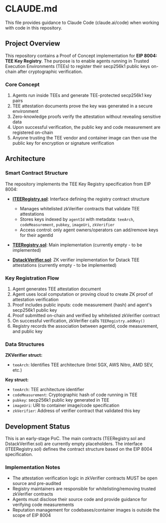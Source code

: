 # CLAUDE.md

This file provides guidance to Claude Code (claude.ai/code) when working with code in this repository.

## Project Overview

This repository contains a Proof of Concept implementation for **EIP 8004: TEE Key Registry**. The purpose is to enable agents running in Trusted Execution Environments (TEEs) to register their secp256k1 public keys on-chain after cryptographic verification.

### Core Concept

1. Agents run inside TEEs and generate TEE-protected secp256k1 key pairs
2. TEE attestation documents prove the key was generated in a secure environment
3. Zero-knowledge proofs verify the attestation without revealing sensitive data
4. Upon successful verification, the public key and code measurement are registered on-chain
5. Anyone trusting the TEE vendor and container image can then use the public key for encryption or signature verification

## Architecture

### Smart Contract Structure

The repository implements the TEE Key Registry specification from EIP 8004:

- **[ITEERegistry.sol](contracts/ITEERegistry.sol)**: Interface defining the registry contract structure
  - Manages whitelisted zkVerifier contracts that validate TEE attestations
  - Stores keys indexed by `agentId` with metadata: `teeArch`, `codeMeasurement`, `pubkey`, `imageUri`, `zkVerifier`
  - Access control: only agent owners/operators can add/remove keys for their agentId

- **[TEERegistry.sol](contracts/TEERegistry.sol)**: Main implementation (currently empty - to be implemented)

- **[DstackVerifier.sol](contracts/DstackVerifier.sol)**: ZK verifier implementation for Dstack TEE attestations (currently empty - to be implemented)

### Key Registration Flow

1. Agent generates TEE attestation document
2. Agent uses local computation or proving cloud to create ZK proof of attestation verification
3. Proof includes public inputs: code measurement (hash) and agent's secp256k1 public key
4. Proof submitted on-chain and verified by whitelisted zkVerifier contract
5. On successful verification, zkVerifier calls `TEERegistry.addKey()`
6. Registry records the association between agentId, code measurement, and public key

### Data Structures

**ZKVerifier struct:**
- `teeArch`: Identifies TEE architecture (Intel SGX, AWS Nitro, AMD SEV, etc.)

**Key struct:**
- `teeArch`: TEE architecture identifier
- `codeMeasurement`: Cryptographic hash of code running in TEE
- `pubkey`: secp256k1 public key generated in TEE
- `imageUri`: URI to container image/code specification
- `zkVerifier`: Address of verifier contract that validated this key

## Development Status

This is an early-stage PoC. The main contracts (TEERegistry.sol and DstackVerifier.sol) are currently empty placeholders. The interface (ITEERegistry.sol) defines the contract structure based on the EIP 8004 specification.

### Implementation Notes

- The attestation verification logic in zkVerifier contracts MUST be open source and pre-audited
- Registry maintainers are responsible for whitelisting/removing trusted zkVerifier contracts
- Agents must disclose their source code and provide guidance for verifying code measurements
- Reputation management for codebases/container images is outside the scope of EIP 8004
